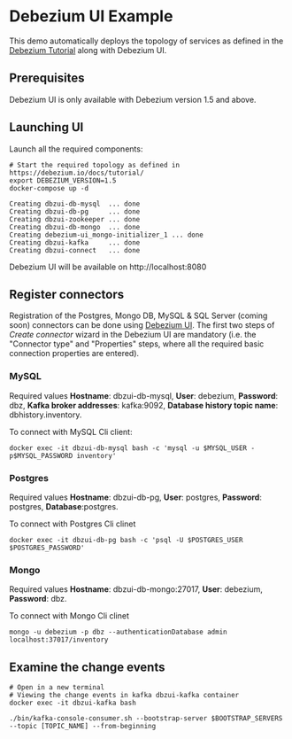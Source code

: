 # Debezium UI Example

This demo automatically deploys the topology of services as defined in the [Debezium Tutorial](https://debezium.io/docs/tutorial/) along with Debezium UI.


## Prerequisites

Debezium UI is only available with Debezium version 1.5 and above.


## Launching UI

Launch all the required components:

```shell
# Start the required topology as defined in https://debezium.io/docs/tutorial/
export DEBEZIUM_VERSION=1.5
docker-compose up -d

Creating dbzui-db-mysql  ... done
Creating dbzui-db-pg     ... done
Creating dbzui-zookeeper ... done
Creating dbzui-db-mongo  ... done
Creating debezium-ui_mongo-initializer_1 ... done
Creating dbzui-kafka     ... done
Creating dbzui-connect   ... done

```


Debezium UI will be available on http://localhost:8080

## Register connectors

Registration of the Postgres, Mongo DB, MySQL & SQL Server (coming soon) connectors can be done using [Debezium UI](http://localhost:8080). The first two steps of *Create connector* wizard in the Debezium UI are mandatory (i.e. the "Connector type" and "Properties" steps, where all the required basic connection properties are entered).

### MySQL

Required values **Hostname**: dbzui-db-mysql, **User**: debezium, **Password**: dbz, **Kafka broker addresses**: kafka:9092, **Database history topic name**: dbhistory.inventory.


To connect with MySQL Cli client:
```shell
docker exec -it dbzui-db-mysql bash -c 'mysql -u $MYSQL_USER -p$MYSQL_PASSWORD inventory'

```

### Postgres

Required values **Hostname**: dbzui-db-pg, **User**: postgres, **Password**: postgres, **Database**:postgres.


To connect with Postgres Cli clinet 
```shell
docker exec -it dbzui-db-pg bash -c 'psql -U $POSTGRES_USER $POSTGRES_PASSWORD'

```

### Mongo

Required values **Hostname**: dbzui-db-mongo:27017, **User**: debezium, **Password**: dbz.


To connect with Mongo Cli clinet 
```shell
mongo -u debezium -p dbz --authenticationDatabase admin localhost:37017/inventory

```


## Examine the change events

```shell
# Open in a new terminal
# Viewing the change events in kafka dbzui-kafka container
docker exec -it dbzui-kafka bash

./bin/kafka-console-consumer.sh --bootstrap-server $BOOTSTRAP_SERVERS --topic [TOPIC_NAME] --from-beginning

```
